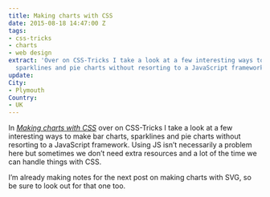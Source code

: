 ```yaml
---
title: Making charts with CSS
date: 2015-08-18 14:47:00 Z
tags:
- css-tricks
- charts
- web design
extract: 'Over on CSS-Tricks I take a look at a few interesting ways to make bar charts,
  sparklines and pie charts without resorting to a JavaScript framework. '
update: 
City:
- Plymouth
Country:
- UK
---
```


In *[Making charts with CSS](https://css-tricks.com/making-charts-with-css/)* over on CSS-Tricks I take a look at a few interesting ways to make bar charts, sparklines and pie charts without resorting to a JavaScript framework. Using JS isn’t necessarily a problem here but sometimes we don’t need extra resources and a lot of the time we can handle things with CSS.

I’m already making notes for the next post on making charts with SVG, so be sure to look out for that one too.
